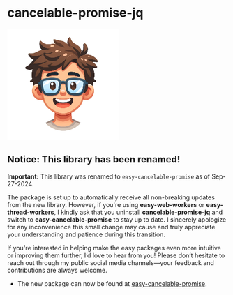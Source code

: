 # cancelable-promise-jq

![Image John Avatar](https://raw.githubusercontent.com/johnny-quesada-developer/global-hooks-example/main/public/avatar2.jpeg)

## Notice: This library has been renamed!

**Important:** This library was renamed to `easy-cancelable-promise` as of Sep-27-2024.

The package is set up to automatically receive all non-breaking updates from the new library. However, if you're using **easy-web-workers** or **easy-thread-workers**, I kindly ask that you uninstall **cancelable-promise-jq** and switch to **easy-cancelable-promise** to stay up to date. I sincerely apologize for any inconvenience this small change may cause and truly appreciate your understanding and patience during this transition.

If you're interested in helping make the easy packages even more intuitive or improving them further, I’d love to hear from you! Please don’t hesitate to reach out through my public social media channels—your feedback and contributions are always welcome.

- The new package can now be found at [easy-cancelable-promise](https://www.npmjs.com/package/easy-cancelable-promise).


